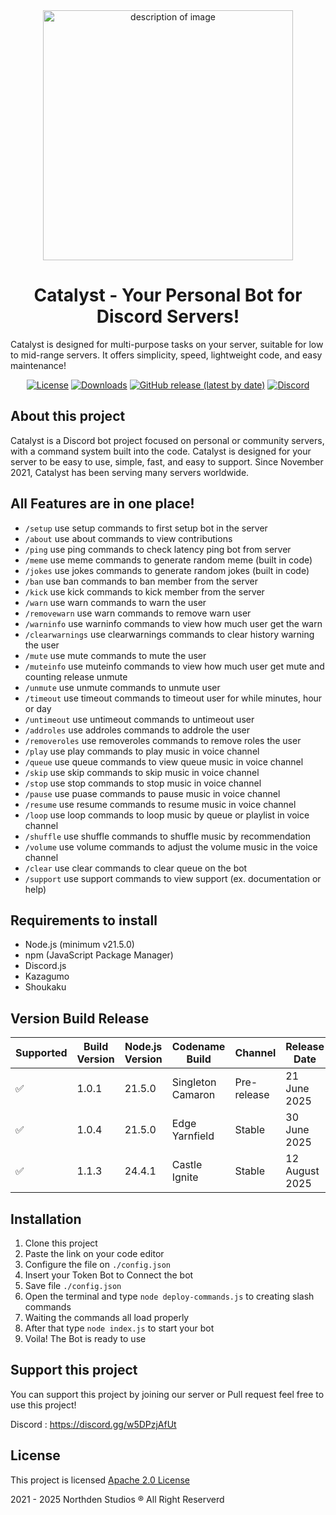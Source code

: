 <div align="center">
	<img src="https://github.com/user-attachments/assets/d892b781-9174-4f52-a26f-cbc3bc199014" alt="description of image" width="400"/>
</div>


<h1 align="center">
	Catalyst - Your Personal Bot for Discord Servers!
</h1>

Catalyst is designed for multi-purpose tasks on your server, suitable for low to mid-range servers. It offers simplicity, speed, lightweight code, and easy maintenance!

<div align="center">
   
  [![License](https://img.shields.io/badge/License-Apache%202.0-blue.svg)](https://github.com/Northden-Studios/Catalyst/blob/main/LICENSE)
  [![Downloads](https://img.shields.io/github/downloads/Northden-Studios/Catalyst/total)]()
  [![GitHub release (latest by date)](https://img.shields.io/github/v/release/Northden-Studios/Catalyst)](https://github.com/Northden-Studios/Catalyst/release)
  [![Discord](https://img.shields.io/discord/882318291014651924?logo=discord&labelColor=white&color=5865f2)](https://discord.gg/w5DPzjAfUt)
  
</div>

## About this project
Catalyst is a Discord bot project focused on personal or community servers, with a command system built into the code. Catalyst is designed for your server to be easy to use, simple, fast, and easy to support. Since November 2021, Catalyst has been serving many servers worldwide.

## All Features are in one place! 
- ``/setup`` use setup commands to first setup bot in the server
- ``/about`` use about commands to view contributions
- ``/ping`` use ping commands to check latency ping bot from server
- ``/meme`` use meme commands to generate random meme (built in code)
- ``/jokes`` use jokes commands to generate random jokes (built in code)
- ``/ban`` use ban commands to ban member from the server
- ``/kick`` use kick commands to kick member from the server
- ``/warn`` use warn commands to warn the user
- ``/removewarn`` use warn commands to remove warn user
- ``/warninfo`` use warninfo commands to view how much user get the warn
- ``/clearwarnings`` use clearwarnings commands to clear history warning the user
- ``/mute`` use mute commands to mute the user
- ``/muteinfo`` use muteinfo commands to view how much user get mute and counting release unmute
- ``/unmute`` use unmute commands to unmute user
- ``/timeout`` use timeout commands to timeout user for while minutes, hour or day
- ``/untimeout`` use untimeout commands to untimeout user
- ``/addroles`` use addroles commands to addrole the user
- ``/removeroles`` use removeroles commands to remove roles the user
- ``/play`` use play commands to play music in voice channel
- ``/queue`` use queue commands to view queue music in voice channel
- ``/skip`` use skip commands to skip music in voice channel
- ``/stop`` use stop commands to stop music in voice channel
- ``/pause`` use puase commands to pause music in voice channel
- ``/resume`` use resume commands to resume music in voice channel
- ``/loop`` use loop commands to loop music by queue or playlist in voice channel
- ``/shuffle`` use shuffle commands to shuffle music by recommendation
- ``/volume`` use volume commands to adjust the volume music in the voice channel
- ``/clear`` use clear commands to clear queue on the bot
- ``/support`` use support commands to view support (ex. documentation or help)

## Requirements to install
- Node.js (minimum v21.5.0)
- npm (JavaScript Package Manager)
- Discord.js
- Kazagumo
- Shoukaku

## Version Build Release
| Supported  | Build Version  | Node.js Version | Codename Build | Channel | Release Date | End of Support |
|-|-|-|-|-|-|-|
| :white_check_mark: | 1.0.1 | 21.5.0 | Singleton Camaron | Pre-release | 21 June 2025 | 3 January 2026 |
| :white_check_mark: | 1.0.4 | 21.5.0 | Edge Yarnfield | Stable | 30 June 2025 | 3 January 2026 |
| :white_check_mark: | 1.1.3 | 24.4.1 | Castle Ignite | Stable | 12 August 2025 | 13 March 2026 |

## Installation
1. Clone this project
2. Paste the link on your code editor
3. Configure the file on ``./config.json``
4. Insert your Token Bot to Connect the bot
5. Save file ``./config.json``
6. Open the terminal and type ``node deploy-commands.js`` to creating slash commands
7. Waiting the commands all load properly
8. After that type ``node index.js`` to start your bot
9. Voila! The Bot is ready to use

## Support this project
You can support this project by joining our server or Pull request
feel free to use this project!

Discord : https://discord.gg/w5DPzjAfUt

## License
This project is licensed [Apache 2.0 License](https://github.com/Northden-Studios/Catalyst/blob/main/LICENSE)

2021 - 2025 Northden Studios ®️ All Right Reserverd
